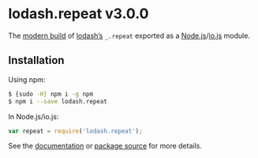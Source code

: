 # lodash.repeat v3.0.0

The [modern build](https://github.com/lodash/lodash/wiki/Build-Differences) of [lodash’s](https://lodash.com/) `_.repeat` exported as a [Node.js](http://nodejs.org/)/[io.js](https://iojs.org/) module.

## Installation

Using npm:

```bash
$ {sudo -H} npm i -g npm
$ npm i --save lodash.repeat
```

In Node.js/io.js:

```js
var repeat = require('lodash.repeat');
```

See the [documentation](https://lodash.com/docs#repeat) or [package source](https://github.com/lodash/lodash/blob/3.0.0-npm-packages/lodash.repeat) for more details.
